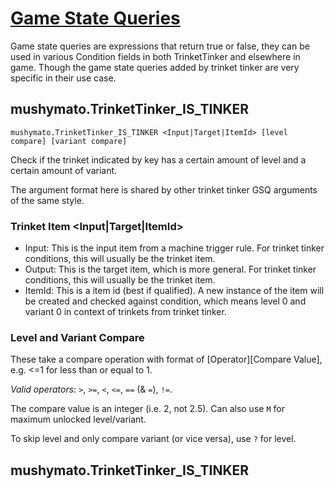 # [Game State Queries](https://stardewvalleywiki.com/Modding:Game_state_queries)

Game state queries are expressions that return true or false, they can be used in various Condition fields in both TrinketTinker and elsewhere in game. Though the game state queries added by trinket tinker are very specific in their use case.

## mushymato.TrinketTinker_IS_TINKER

```
mushymato.TrinketTinker_IS_TINKER <Input|Target|ItemId> [level compare] [variant compare]
```

Check if the trinket indicated by key has a certain amount of level and a certain amount of variant.

The argument format here is shared by other trinket tinker GSQ arguments of the same style.

### Trinket Item <Input|Target|ItemId>

- Input: This is the input item from a machine trigger rule. For trinket tinker conditions, this will usually be the trinket item.
- Output: This is the target item, which is more general. For trinket tinker conditions, this will usually be the trinket item.
- ItemId: This is a item id (best if qualified). A new instance of the item will be created and checked against condition, which means level 0 and variant 0 in context of trinkets from trinket tinker.

### Level and Variant Compare

These take a compare operation with format of [Operator][Compare Value], e.g. <=1 for less than or equal to 1.

_Valid operators_: `>`, `>=`, `<`, `<=`, `==` (& `=`), `!=`.

The compare value is an integer (i.e. 2, not 2.5). Can also use `M` for maximum unlocked level/variant.

To skip level and only compare variant (or vice versa), use `?` for level.

## mushymato.TrinketTinker_IS_TINKER
